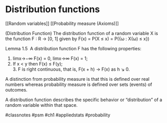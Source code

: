 # Distribution functions

[[Random variables]] [[Probability measure (Axioms)]]

(Distribution Function) The distribution function of a
random variable X is the function F : R → [0, 1] given by F(x) = P(X ≤ x) = P({ω : X(ω) ≤ x})

Lemma 1.5  
A distribution function F has the following properties:  
1. limx→−∞ F(x) = 0, limx→∞ F(x) = 1;  
2. If x < y then F(x) ≤ F(y);  
3. F is right continuous, that is, F(x + h) → F(x) as h ↘ 0.  

A distinction from probability measure is that this is defined over real numbers whereas probability measure is defined over sets (events) of outcomes.

A distribution function describes the specific behavior or “distribution” of a random variable within that space.

#classnotes #psm #ch1 #appliedstats
#probability

